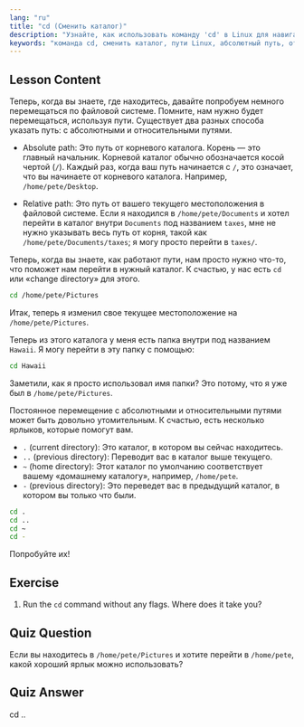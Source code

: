 ```yaml
---
lang: "ru"
title: "cd (Сменить каталог)"
description: "Узнайте, как использовать команду 'cd' в Linux для навигации по каталогам. Разберитесь с абсолютными, относительными путями и полезными сокращениями. Начните свое путешествие по Linux!"
keywords: "команда cd, сменить каталог, пути Linux, абсолютный путь, относительный путь, учебник Linux, Linux для начинающих, навигация Linux"
---
```


## Lesson Content

Теперь, когда вы знаете, где находитесь, давайте попробуем немного перемещаться по файловой системе. Помните, нам нужно будет перемещаться, используя пути. Существует два разных способа указать путь: с абсолютными и относительными путями.

- Absolute path: Это путь от корневого каталога. Корень — это главный начальник. Корневой каталог обычно обозначается косой чертой (`/`). Каждый раз, когда ваш путь начинается с `/`, это означает, что вы начинаете от корневого каталога. Например, `/home/pete/Desktop`.

- Relative path: Это путь от вашего текущего местоположения в файловой системе. Если я находился в `/home/pete/Documents` и хотел перейти в каталог внутри `Documents` под названием `taxes`, мне не нужно указывать весь путь от корня, такой как `/home/pete/Documents/taxes`; я могу просто перейти в `taxes/`.

Теперь, когда вы знаете, как работают пути, нам просто нужно что-то, что поможет нам перейти в нужный каталог. К счастью, у нас есть `cd` или «change directory» для этого.

```bash
cd /home/pete/Pictures
```

Итак, теперь я изменил свое текущее местоположение на `/home/pete/Pictures`.

Теперь из этого каталога у меня есть папка внутри под названием `Hawaii`. Я могу перейти в эту папку с помощью:

```bash
cd Hawaii
```

Заметили, как я просто использовал имя папки? Это потому, что я уже был в `/home/pete/Pictures`.

Постоянное перемещение с абсолютными и относительными путями может быть довольно утомительным. К счастью, есть несколько ярлыков, которые помогут вам.

- `.` (current directory): Это каталог, в котором вы сейчас находитесь.
- `..` (previous directory): Переводит вас в каталог выше текущего.
- `~` (home directory): Этот каталог по умолчанию соответствует вашему «домашнему каталогу», например, `/home/pete`.
- `-` (previous directory): Это переведет вас в предыдущий каталог, в котором вы только что были.

```bash
cd .
cd ..
cd ~
cd -
```

Попробуйте их!

## Exercise

1. Run the `cd` command without any flags. Where does it take you?

## Quiz Question

Если вы находитесь в `/home/pete/Pictures` и хотите перейти в `/home/pete`, какой хороший ярлык можно использовать?

## Quiz Answer

cd ..
